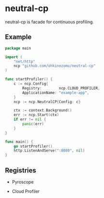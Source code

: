 # neutral-cp

neutral-cp is facade for continuous profiling.

## Example

```go
package main

import (
	"net/http"
	ncp "github.com/ohkinozomu/neutral-cp"
)

func startProfiler() {
	c := ncp.Config{
		Registry:        ncp.CLOUD_PROFILER,
		ApplicationName: "example-app",
	}
	ncp := ncp.NeutralCP{Config: c}

	ctx := context.Background()
	err := ncp.Start(ctx)
	if err != nil {
		panic(err)
	}
}

func main() {
	go startProfiler()
	http.ListenAndServe(":8080", nil)
}
```

## Registries

- Pyroscope

- Cloud Profiler